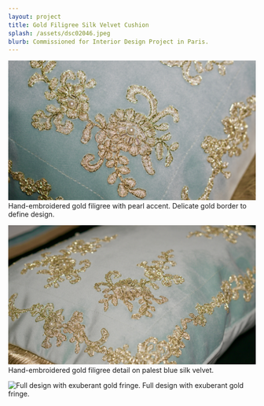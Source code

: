 ```yaml
---
layout: project
title: Gold Filigree Silk Velvet Cushion
splash: /assets/dsc02046.jpeg
blurb: Commissioned for Interior Design Project in Paris.
---
```

![Hand-embroidered gold filigree with pearl accent. Delicate gold border to define design.](/assets/dsc02046.jpeg) Hand-embroidered gold filigree with pearl accent. Delicate gold border to define design.

![Hand-embroidered gold filigree detail on palest blue silk velvet.](/assets/dsc02047.jpeg) Hand-embroidered gold filigree detail on palest blue silk velvet.

![Full design with exuberant gold fringe.](/assets/dsc02058.jpeg) Full design with exuberant gold fringe.
